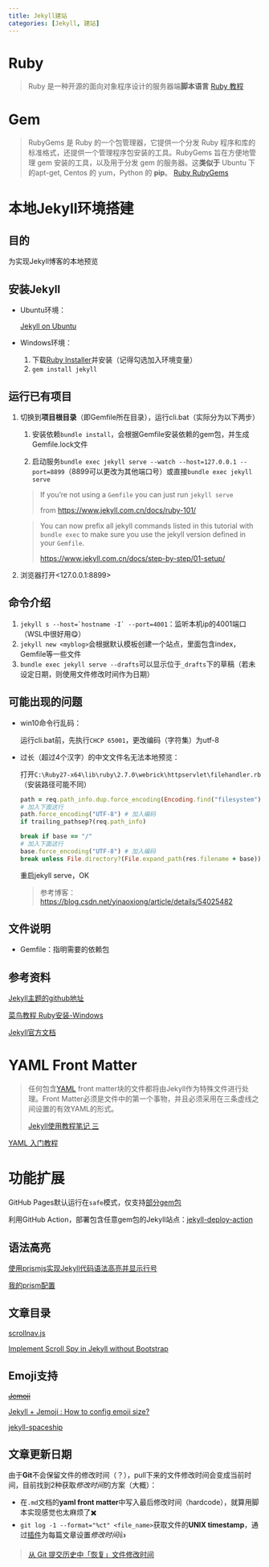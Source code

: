 ```yaml
---
title: Jekyll建站
categories: [Jekyll, 建站]
---
```


# Ruby

> Ruby 是一种开源的面向对象程序设计的服务器端**脚本语言**
> [Ruby 教程](https://www.runoob.com/ruby/ruby-tutorial.html)

# Gem

> RubyGems 是 Ruby 的一个包管理器，它提供一个分发 Ruby 程序和库的标准格式，还提供一个管理程序包安装的工具。RubyGems 旨在方便地管理 gem 安装的工具，以及用于分发 gem 的服务器。这**类似于** Ubuntu 下的apt-get, Centos 的 yum，Python 的 **pip**。
> [Ruby RubyGems](https://www.runoob.com/ruby/ruby-rubygems.html)

# 本地Jekyll环境搭建

## 目的

为实现Jekyll博客的本地预览

## 安装Jekyll

- Ubuntu环境：

  [Jekyll on Ubuntu](https://jekyllrb.com/docs/installation/ubuntu/)

- Windows环境：

  1. 下载[Ruby Installer](https://rubyinstaller.org/downloads/)并安装（记得勾选加入环境变量）
  2. `gem install jekyll`

## 运行已有项目

1. 切换到**项目根目录**（即Gemfile所在目录），运行cli.bat（实际分为以下两步）

   1. 安装依赖`bundle install`，会根据Gemfile安装依赖的gem包，并生成Gemfile.lock文件

   2. 启动服务`bundle exec jekyll serve --watch --host=127.0.0.1 --port=8899`（8899可以更改为其他端口号）或直接`bundle exec jekyll serve`

   >  If you’re not using a `Gemfile` you can just run `jekyll serve`
   >
   > from <https://www.jekyll.com.cn/docs/ruby-101/>

   > You can now prefix all jekyll commands listed in this tutorial with `bundle exec` to make sure you use the jekyll version defined in your `Gemfile`.
   >
   > <https://www.jekyll.com.cn/docs/step-by-step/01-setup/>

2. 浏览器打开<127.0.0.1:8899>

## 命令介绍

1. `` jekyll s --host=`hostname -I` --port=4001 ``：监听本机ip的4001端口（WSL中很好用:yum:）
2. `jekyll new <myblog>`会根据默认模板创建一个站点，里面包含index，Gemfile等一些文件
3. `bundle exec jekyll serve --drafts`可以显示位于`_drafts`下的草稿（若未设定日期，则使用文件修改时间作为日期）

## 可能出现的问题

* win10命令行乱码：

  运行cli.bat前，先执行`CHCP 65001`，更改编码（字符集）为utf-8
  
* 过长（超过4个汉字）的中文文件名无法本地预览：

  打开`C:\Ruby27-x64\lib\ruby\2.7.0\webrick\httpservlet\filehandler.rb`（安装路径可能不同）

  ```ruby
  path = req.path_info.dup.force_encoding(Encoding.find("filesystem"))
  # 加入下面这行
  path.force_encoding("UTF-8") # 加入编码
  if trailing_pathsep?(req.path_info)
  ```

  ```ruby
  break if base == "/"
  # 加入下面这行
  base.force_encoding("UTF-8") # 加入编码
  break unless File.directory?(File.expand_path(res.filename + base))
  ```

  重启jekyll serve，OK

  > 参考博客：<https://blog.csdn.net/yinaoxiong/article/details/54025482>

## 文件说明

* Gemfile：指明需要的依赖包

## 参考资料

[Jekyll主题的github地址](https://github.com/TMaize/tmaize-blog)

[菜鸟教程 Ruby安装-Windows](https://www.runoob.com/ruby/ruby-installation-windows.html)

[Jekyll官方文档](https://www.jekyll.com.cn/docs/)

# YAML Front Matter

> 任何包含[YAML](https://link.juejin.cn/?target=http%3A%2F%2Fyaml.org%2F) front matter块的文件都将由Jekyll作为特殊文件进行处理。Front Matter必须是文件中的第一个事物，并且必须采用在三条虚线之间设置的有效YAML的形式。
>
> [Jekyll使用教程笔记 三](https://juejin.cn/post/6844903629682376711#:~:text=%E4%BB%BB%E4%BD%95%E5%8C%85%E5%90%ABYAML%20front%20matter%E5%9D%97%E7%9A%84%E6%96%87%E4%BB%B6%E9%83%BD%E5%B0%86%E7%94%B1Jekyll%E4%BD%9C%E4%B8%BA%E7%89%B9%E6%AE%8A%E6%96%87%E4%BB%B6%E8%BF%9B%E8%A1%8C%E5%A4%84%E7%90%86%E3%80%82Front%20Matter%E5%BF%85%E9%A1%BB%E6%98%AF%E6%96%87%E4%BB%B6%E4%B8%AD%E7%9A%84%E7%AC%AC%E4%B8%80%E4%B8%AA%E4%BA%8B%E7%89%A9%EF%BC%8C%E5%B9%B6%E4%B8%94%E5%BF%85%E9%A1%BB%E9%87%87%E7%94%A8%E5%9C%A8%E4%B8%89%E6%9D%A1%E8%99%9A%E7%BA%BF%E4%B9%8B%E9%97%B4%E8%AE%BE%E7%BD%AE%E7%9A%84%E6%9C%89%E6%95%88YAML%E7%9A%84%E5%BD%A2%E5%BC%8F%E3%80%82)

[YAML 入门教程](https://www.runoob.com/w3cnote/yaml-intro.html)

# 功能扩展

GitHub Pages默认运行在`safe`模式，仅支持[部分gem包](https://pages.github.com/versions/)

利用GitHub Action，部署包含任意gem包的Jekyll站点：[jekyll-deploy-action](https://github.com/jeffreytse/jekyll-deploy-action)

## 语法高亮

[使用prismjs实现Jekyll代码语法高亮并显示行号](https://blog.csdn.net/u013961139/article/details/78853544)

[我的prism配置](https://prismjs.com/download.html#themes=prism-coy&languages=markup+css+clike+javascript+bash+batch+c+cpp+css-extras+git+json+powershell+python+regex+ruby+scss+sql&plugins=line-highlight+line-numbers+autolinker+highlight-keywords+inline-color+command-line)

## 文章目录

[scrollnav.js](https://scrollnav.com/)

[Implement Scroll Spy in Jekyll without Bootstrap](https://lei1025.github.io/Implement-Scroll-Spy-in-Jekyll-without-Bootstrap/)

## Emoji支持

[~~Jemoji~~](https://github.com/jekyll/jemoji)

[Jekyll + Jemoji : How to config emoji size?](https://stackoverflow.com/questions/65535998/jekyll-jemoji-how-to-config-emoji-size)

 [jekyll-spaceship](https://github.com/jeffreytse/jekyll-spaceship)

## 文章更新日期

由于**Git**不会保留文件的修改时间（？），pull下来的文件修改时间会变成当前时间，目前找到2种获取*修改时间*的方案（大概）：

- 在`.md`文档的**yaml front matter**中写入最后修改时间（hardcode），就算用脚本实现感觉也太麻烦了:heavy_multiplication_x:
- `git log -1 --format="%ct" <file_name>`获取文件的**UNIX timestamp**，通过[插件](https://stackoverflow.com/questions/36758072/how-to-insert-the-last-updated-time-stamp-in-jekyll-page-at-build-time)为每篇文章设置*修改时间*:+1:

> [从 Git 提交历史中「恢复」文件修改时间](https://blog.csdn.net/weixin_34413357/article/details/90660457)

